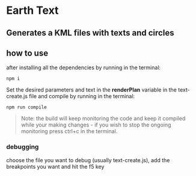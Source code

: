 # Earth Text

## Generates a KML files with texts and circles

## how to use
after installing all the dependencies by running in the terminal:
```
npm i
```

Set the desired parameters and text in the **renderPlan** variable in the text-create.js file and compile by running  in the terminal:
```
npm run compile
```
> Note: the build will keep monitoring the code and keep it compiled while your making changes - if you wish to stop the ongoing monitoring press ctrl+c in the terminal.

### debugging
choose the file you want to debug (usually text-create.js), add the breakpoints you want and hit the f5 key
